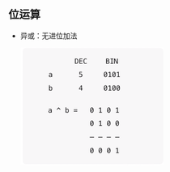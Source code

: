 ## 位运算

- 异或：无进位加法

  <img src="%E5%BC%82%E6%88%96%E8%BF%90%E7%AE%97.png" alt="异或运算" style="zoom:50%;" />
